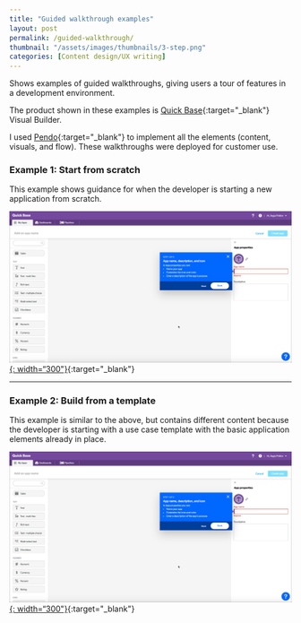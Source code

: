```yaml
---
title: "Guided walkthrough examples"
layout: post
permalink: /guided-walkthrough/
thumbnail: "/assets/images/thumbnails/3-step.png"
categories: [Content design/UX writing]
---
```

Shows examples of guided walkthroughs, giving users a tour of features in a development environment.

The product shown in these examples is [Quick Base](https://www.quickbase.com){:target="_blank"} Visual Builder.

I used [Pendo](https://pendo.io){:target="_blank"} to implement all the elements (content, visuals, and flow). These walkthroughs were deployed for customer use.


### Example 1: Start from scratch
This example shows guidance for when the developer is starting a new application from scratch.

[![](/assets/images/vb-scratch.png){: width=“300"}](/assets/videos/visual-builder-tour-startfromscratch.mp4){:target="_blank"}

---

### Example 2: Build from a template
This example is similar to the above, but contains different content because the developer is starting with a use case template with the basic application elements already in place.

[![](/assets/images/vb-scratch.png){: width=“300"}](/assets/videos/visual-builder-tour-build-from-template.mp4){:target="_blank"}
